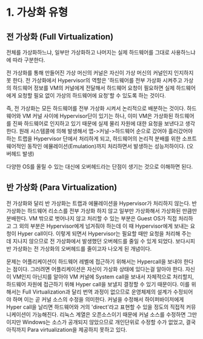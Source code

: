 # 1. 가상화 유형

## 전 가상화 (Full Virtualization)

전체를 가상화하느냐, 일부만 가상화하고 나머지는 실제 하드웨어를 그대로 사용하느냐에 따라 구분한다.

전 가상화를 통해 만들어진 가상 머신의 커널은 자신이 가상 머신의 커널인지 인지하지 못 한다. 전 가상화에서 Hypervisor의 역할은 '하드웨어를 전부 가상화 시켜주고 가상의 하드웨어 정보를 VM의 커널에게 전달해서 하드웨어 요청이 필요하면 실제 하드웨어에게 요청할 필요 없이 가상의 하드웨어에 요청'할 수 있도록 하는 것이다.

즉, 전 가상화는 모든 하드웨어를 전부 가상화 시켜서 논리적으로 배분하는 것이다. 하드웨어와 VM 커널 사이에 Hypervisor단이 있기는 하나, 이미 VM은 가상화된 하드웨어를 진짜 하드웨어로 인지하고 있기 때문에 실제 물리 자원에 대한 요청을 보낸다고 생각한다. 원래 시스템콜에 의해 발생해서 앱->커널->하드웨어 순으로 갔어야 흘러갔어야 하는 트랩을 Hypervisor 단에서 처리하게 되고, 하드웨어의 논리적 분배를 위한 소프트웨어적인 동작인 에뮬레이션(Emulation)까지 처리하면서 발생하는 성능저하이다. (오버헤드 발생)

다양한 OS를 올릴 수 있는 대신에 오버헤드라는 단점이 생기는 것으로 이해하면 된다.

## 반 가상화 (Para Virtualization)

전 가상화와 달리 반 가상화는 트랩과 에뮬레이션을 Hypervisor가 처리하지 않는다. 반 가상화는 하드웨어 리소스를 전부 가상화 하지 않고 일부만 가상화해서 가상화된 만큼만 분배한다. VM 밖으로 벗어나지 않고 처리할 수 있는 부분은 Guest OS가 직접 처리하고 그 외의 부분은 Hypervisor에게 넘겨줘야 하는데 이 때 Hypervisor에게 보내는 요청이 Hyper call이다. 이렇게 되면서 Hypervisor는 필요할 때만 요청을 처리해 주는 데 지나지 않으므로 전 가상화에서 발생했던 오버헤드를 줄일 수 있게 되었다. 보다시피 반 가상화는 전 가상화의 오버헤드를 줄이고자 나오게 된 개념이다.

문제는 어플리케이션이 하드웨어 레벨에 접근하기 위해서는 Hypercall을 보내야 한다는 점이다. 그러려면 어플리케이션은 자신이 가상화 상태에 있다는걸 알아야 한다. 자신이 VM인지 아닌지를 알아야 VM 커널에 System call을 보내서 자체적으로 처리할지, 하드웨어 자원에 접근하기 위해 Hyper call을 보낼지 결정할 수 있기 때문이다. 이를 위해서는 Full Virtualization과 달리 번역 과정이 없으므로 운영체제의 설계가 수정되어야 하며 이는 곧 커널 소스의 수정을 의미한다. 커널을 수정해서 하이퍼바이저에게 Hyper call을 날리면 하드웨어와 거의 'direct'라고 표현할 수 있을 정도의 직접적 커뮤니케이션이 가능해진다. 리눅스 계열은 오픈소스이기 때문에 커널 소스를 수정하면 그만이지만 Windows는 소스가 공개되지 않았으므로 개인단위로 수정할 수가 없었고, 결국 아직까지 Para virtualization을 제공하지 못하고 있다.

